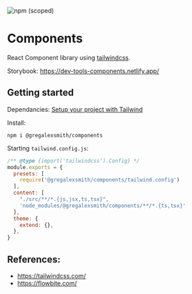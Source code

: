 ![npm (scoped)](https://img.shields.io/npm/v/@gregalexsmith/components)

# Components

React Component library using [tailwindcss](https://tailwindcss.com/).

Storybook: https://dev-tools-components.netlify.app/

## Getting started

Dependancies:
[Setup your project with Tailwind](https://tailwindcss.com/docs/installation)

Install:
```shell
npm i @gregalexsmith/components
```

Starting `tailwind.config.js`:
```js
/** @type {import('tailwindcss').Config} */
module.exports = {
  presets: [
    require('@gregalexsmith/components/tailwind.config')
  ],
  content: [
    "./src/**/*.{js,jsx,ts,tsx}",
    'node_modules/@gregalexsmith/components/**/*.{ts,tsx}'
  ],
  theme: {
    extend: {},
  },
}
```

## References:
- https://tailwindcss.com/
- https://flowbite.com/
